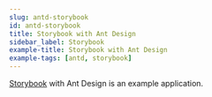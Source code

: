 ```yaml
---
slug: antd-storybook
id: antd-storybook
title: Storybook with Ant Design
sidebar_label: Storybook
example-title: Storybook with Ant Design
example-tags: [antd, storybook]
---
```


[Storybook](https://storybook.js.org/) with Ant Design is an example application.
<br/>

<CodeSandboxExample path="with-storybook-antd" />
